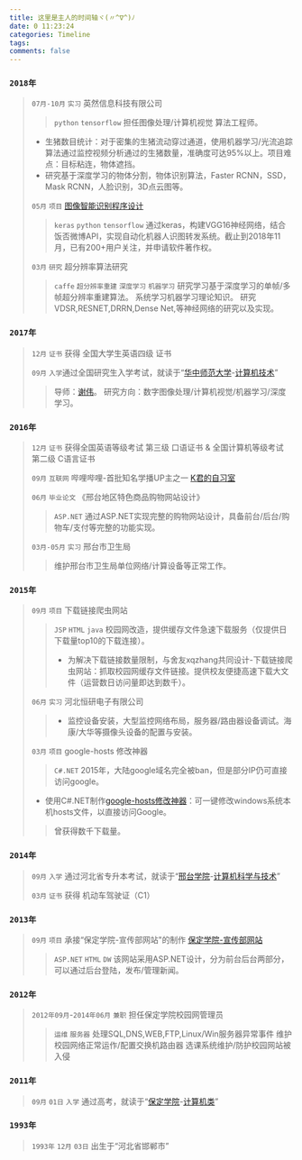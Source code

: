 ```yaml
---
title: 这里是主人的时间轴ヾ(〃^∇^)ﾉ
date: 0 11:23:24
categories: Timeline
tags: 
comments: false
---
```

### `2018年`
> `07月-10月` `实习` 英然信息科技有限公司 
> > `python` `tensorflow`
> 担任图像处理/计算机视觉 算法工程师。
> + 生猪数目统计：对于密集的生猪流动穿过通道，使用机器学习/光流追踪算法通过监控视频分析通过的生猪数量，准确度可达95%以上。项目难点：目标粘连，物体遮挡。
> + 研究基于深度学习的物体分割，物体识别算法，Faster RCNN，SSD，Mask RCNN，人脸识别，3D点云图等。
>
> `05月` `项目` [图像智能识别程序设计](https://zkeenly.github.io/2018/11/17/%E5%9F%BA%E4%BA%8E%E6%B7%B1%E5%BA%A6%E5%AD%A6%E4%B9%A0%E7%9A%84%E2%80%9C%E5%BE%AE%E5%8D%9A%E4%BA%BA%E5%83%8F%E8%87%AA%E5%8A%A8%E8%AF%86%E5%88%AB%E8%BD%AC%E5%8F%91%E6%9C%BA%E5%99%A8%E4%BA%BA%E2%80%9D%E8%AE%BE%E8%AE%A1/) 
> > `keras` `python` `tensorflow`
> 通过keras，构建VGG16神经网络，结合饭否微博API，实现自动化机器人识图转发系统。截止到2018年11月，已有200+用户关注，并申请软件著作权。
> 
> `03月` `研究` 超分辨率算法研究
>> `caffe` `超分辨率重建` `深度学习` `机器学习` 
>研究学习基于深度学习的单帧/多帧超分辨率重建算法。
>系统学习机器学习理论知识。
>研究VDSR,RESNET,DRRN,Dense Net,等神经网络的研究以及实现。
>
### `2017年`
> `12月` `证书` 获得 全国大学生英语四级 证书
> 
>`09月` `入学`通过全国研究生入学考试，就读于“[华中师范大学](http://www.ccnu.edu.cn/)-[计算机技术](http://cs.ccnu.edu.cn/)”
>>导师：[谢伟](http://cs.ccnu.edu.cn/info/1048/1270.htm)。
>研究方向：数字图像处理/计算机视觉/机器学习/深度学习。
### `2016年`
> `12月` `证书` 获得全国英语等级考试 第三级 口语证书 & 全国计算机等级考试 第二级 C语言证书
> 
>`09月` `互联网` 哔哩哔哩-首批知名学播UP主之一 [K君的自习室](https://live.bilibili.com/374141) 
>
>`06月` `毕业论文` 《邢台地区特色商品购物网站设计》
>> `ASP.NET`
>通过ASP.NET实现完整的购物网站设计，具备前台/后台/购物车/支付等完整的功能实现。
>
>`03月-05月` `实习` 邢台市卫生局
>>维护邢台市卫生局单位网络/计算设备等正常工作。
>
### `2015年`
> `09月` `项目` 下载链接爬虫网站
> >`JSP` `HTML` `java`
> >校园网改造，提供缓存文件急速下载服务（仅提供日下载量top10的下载连接）。
> > * 为解决下载链接数量限制，与舍友xqzhang共同设计-下载链接爬虫网站：抓取校园网缓存文件链接。提供校友便捷高速下载大文件（运营数日访问量即达到数千）。
> 
> `06月` `实习` 河北恒研电子有限公司
> > + 监控设备安装，大型监控网络布局，服务器/路由器设备调试。海康/大华等摄像头设备的配置与安装。
> 
> `03月` `项目` google-hosts 修改神器
> >`C#.NET`
>  2015年，大陆google域名完全被ban，但是部分IP仍可直接访问google。
>  + 使用C#.NET制作[google-hosts修改神器](https://github.com/zkeenly/google-hosts)：可一键修改windows系统本机hosts文件，以直接访问Google。
> >曾获得数千下载量。
> 

### `2014年`
> `09月` `入学` 通过河北省专升本考试，就读于“[邢台学院](http://www.xttc.edu.cn/)-[计算机科学与技术](http://xkx.xttc.edu.cn/)”
> 
> `03月` `证书` 获得 机动车驾驶证（C1）
>
### `2013年`
> `09月`  `项目` 承接“保定学院-宣传部网站"的制作 [保定学院-宣传部网站](https://github.com/zkeenly/newsweb)
> >`ASP.NET` `HTML` `DW`
> >该网站采用ASP.NET设计，分为前台后台两部分，可以通过后台登陆，发布/管理新闻。
> 
### `2012年`
> `2012年09月`-`2014年06月` `兼职` 担任保定学院校园网管理员
> > `运维` `服务器`
> 处理SQL,DNS,WEB,FTP,Linux/Win服务器异常事件
> 维护校园网络正常运作/配置交换机路由器
> 选课系统维护/防护校园网站被入侵
> 
### `2011年`
> `09月` `01日` `入学` 通过高考，就读于“[保定学院](http://www.bdu.edu.cn/default.html)-[计算机类](http://221.192.237.22:8056/sxx/default.html)”
> 
### `1993年`
> `1993年` `12月` `03日` 出生于“河北省邯郸市”
